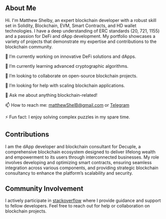 


## About Me

Hi. I'm Matthew Shelby, an expert blockchain developer with a robust skill set in Solidity, Blockchain, EVM, Smart Contracts, and HD wallet technologies. I have a deep understanding of ERC standards (20, 721, 1155) and a passion for DeFi and dApp development. My portfolio showcases a variety of projects that demonstrate my expertise and contributions to the blockchain community.



🔭 I’m currently working on innovative DeFi solutions and dApps.

🌱 I’m currently learning advanced cryptographic algorithms.

👯 I’m looking to collaborate on open-source blockchain projects.

🤔 I’m looking for help with scaling blockchain applications.

💬 Ask me about anything blockchain-related!

📫 How to reach me: [matthewShelB@gmail.com](mailto:matthewShelB@gmail.com) or [Telegram](https://t.me/Mt_shby)

⚡ Fun fact: I enjoy solving complex puzzles in my spare time.




## Contributions

I am the dApp developer and blockchain consultant for Decuple, a comprehensive blockchain ecosystem designed to deliver lifelong wealth and empowerment to its users through interconnected businesses. My role involves developing and optimizing smart contracts, ensuring seamless integration across various components, and providing strategic blockchain consultancy to enhance the platform’s scalability and security.



## Community Involvement

I actively participate in [stackoverflow](https://stackoverflow.com/) where I provide guidance and support to fellow developers. Feel free to reach out for help or collaboration on blockchain projects.

